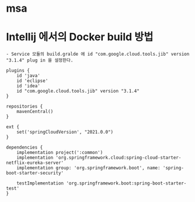 # msa


# Intellij 에서의 Docker build 방법 
    
    - Service 모듈의 build.gralde 에 id "com.google.cloud.tools.jib" version "3.1.4" plug in 을 설정한다.

    plugins {
        id 'java'
        id 'eclipse'
        id 'idea'
        id "com.google.cloud.tools.jib" version "3.1.4"
    }

    repositories {
        mavenCentral()
    }

    ext {
        set('springCloudVersion', "2021.0.0")
    }

    dependencies {
        implementation project(':common')
        implementation 'org.springframework.cloud:spring-cloud-starter-netflix-eureka-server'
        implementation group: 'org.springframework.boot', name: 'spring-boot-starter-security'

        testImplementation 'org.springframework.boot:spring-boot-starter-test'
    }
